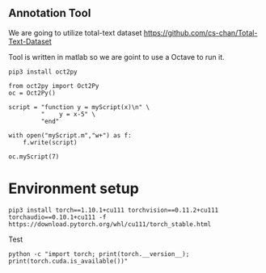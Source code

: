 ## Annotation Tool
We are going to utilize total-text dataset
https://github.com/cs-chan/Total-Text-Dataset

Tool is written in matlab so we are goint to use a Octave to run it.
```
pip3 install oct2py
```

```
from oct2py import Oct2Py
oc = Oct2Py()

script = "function y = myScript(x)\n" \
         "    y = x-5" \
         "end"

with open("myScript.m","w+") as f:
    f.write(script)

oc.myScript(7)
```


# Environment setup

```
pip3 install torch==1.10.1+cu111 torchvision==0.11.2+cu111 torchaudio==0.10.1+cu111 -f https://download.pytorch.org/whl/cu111/torch_stable.html
```


Test 

```
python -c "import torch; print(torch.__version__); print(torch.cuda.is_available())"

```
